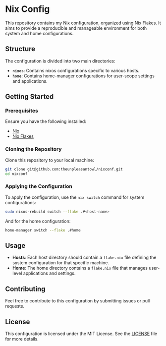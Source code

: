 # Nix Config

This repository contains my Nix configuration, organized using Nix Flakes. It aims to provide a reproducible and manageable environment for both system and home configurations.

## Structure

The configuration is divided into two main directories:

- **`nixos`**: Contains nixos configurations specific to various hosts.
- **`home`**: Contains home-manager configurations for user-scope settings and applications.

## Getting Started

### Prerequisites

Ensure you have the following installed:

- [Nix](https://nixos.org/download.html)
- [Nix Flakes](https://nixos.wiki/wiki/Flakes)

### Cloning the Repository

Clone this repository to your local machine:

```bash
git clone git@github.com:theunpleasantowl/nixconf.git
cd nixconf
```

### Applying the Configuration

To apply the configuration, use the `nix switch` command for system configurations:

```bash
sudo nixos-rebuild switch --flake .#<host-name>
```

And for the home configuration:

```bash
home-manager switch --flake .#home
```

## Usage

- **Hosts**: Each host directory should contain a `flake.nix` file defining the system configuration for that specific machine.
- **Home**: The home directory contains a `flake.nix` file that manages user-level applications and settings.

## Contributing

Feel free to contribute to this configuration by submitting issues or pull requests.

## License

This configuration is licensed under the MIT License. See the [LICENSE](LICENSE) file for more details.
